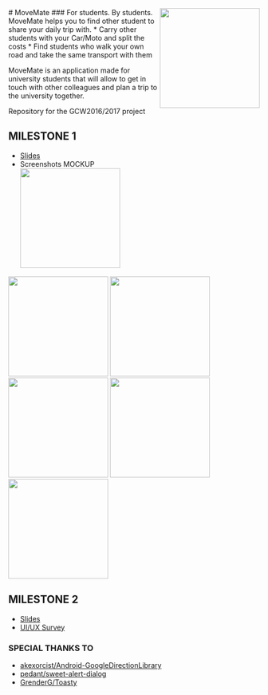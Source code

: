 <img src="https://github.com/movers-gcw/movemate_android/blob/master/logo.gif" width="200" align="right">
# MoveMate
### For students. By students.
MoveMate helps you to find other student to share your daily trip with.
* Carry other students with your Car/Moto and split the costs
* Find students who walk your own road and take the same transport with them

MoveMate is an application made for university students that will allow to get in touch with other colleagues and plan a trip to the university together.

Repository for the GCW2016/2017 project


## MILESTONE 1
* [Slides](https://1drv.ms/p/s!Arh0UdVHsGBcoE9vPJzfm2qYVc80)
* Screenshots MOCKUP
</br><img src="https://github.com/movers-gcw/movemate/blob/master/protoio-MoveMate-screenshots/1.1-Login%20screen.png" width="200">
<img src="https://github.com/movers-gcw/movemate/blob/master/protoio-MoveMate-screenshots/2.1-Home%20screen-State%201.png" width="200">
<img src="https://github.com/movers-gcw/movemate/blob/master/protoio-MoveMate-screenshots/2.2-Home%20screen-State%202.png" width="200">
</br><img src="https://github.com/movers-gcw/movemate/blob/master/protoio-MoveMate-screenshots/3.1-bus%20trip.png" width="200">
<img src="https://github.com/movers-gcw/movemate/blob/master/protoio-MoveMate-screenshots/4.1-create%20group.png" width="200">
<img src="https://github.com/movers-gcw/movemate/blob/master/protoio-MoveMate-screenshots/5.1-find%20group.png" width="200">

## MILESTONE 2
* [Slides](https://1drv.ms/p/s!Arh0UdVHsGBcoGjKhkq51oPmD5cM)
* [UI/UX Survey](https://docs.google.com/forms/d/e/1FAIpQLSfO1ji527b9swJuDaUcQwbIOfQB8SUK0CYIQulFwFD-nLU0ow/viewform?c=0&w=1)




### SPECIAL THANKS TO
* [akexorcist/Android-GoogleDirectionLibrary](https://github.com/akexorcist/Android-GoogleDirectionLibrary)
* [pedant/sweet-alert-dialog](https://github.com/pedant/sweet-alert-dialog)
* [GrenderG/Toasty](https://github.com/GrenderG/Toasty)

